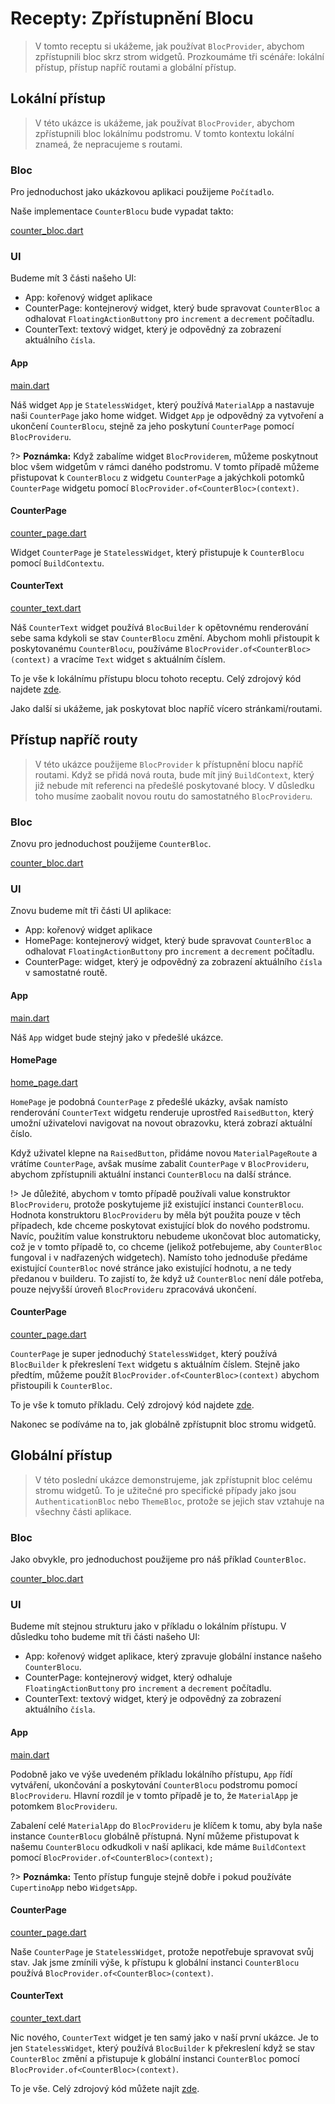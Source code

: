 # Recepty: Zpřístupnění Blocu

> V tomto receptu si ukážeme, jak používat `BlocProvider`, abychom zpřístupnili bloc skrz strom widgetů. Prozkoumáme tři scénáře: lokální přístup, přístup napříč routami a globální přístup.

## Lokální přístup

> V této ukázce is ukážeme, jak používat `BlocProvider`, abychom zpřístupnili bloc lokálnímu podstromu. V tomto kontextu lokální znameá, že nepracujeme s routami.

### Bloc

Pro jednoduchost jako ukázkovou aplikaci použijeme `Počítadlo`.

Naše implementace `CounterBlocu` bude vypadat takto:

[counter_bloc.dart](../_snippets/recipes_flutter_bloc_access/counter_bloc.dart.md ':include')

### UI

Budeme mít 3 části našeho UI:

- App: kořenový widget aplikace
- CounterPage: kontejnerový widget, který bude spravovat `CounterBloc` a odhalovat `FloatingActionButtony` pro `increment` a `decrement` počítadlu.
- CounterText: textový widget, který je odpovědný za zobrazení aktuálního `čísla`.

#### App

[main.dart](../_snippets/recipes_flutter_bloc_access/local_access/main.dart.md ':include')

Náš widget `App` je `StatelessWidget`, který používá `MaterialApp` a nastavuje naši `CounterPage` jako home widget. Widget `App` je odpovědný za vytvoření a ukončení `CounterBlocu`, stejně za jeho poskytuní `CounterPage` pomocí `BlocProvideru`.

?> **Poznámka:** Když zabalíme widget `BlocProviderem`, můžeme poskytnout bloc všem widgetům v rámci daného podstromu. V tomto případě můžeme přistupovat k `CounterBlocu` z widgetu `CounterPage` a jakýchkoli potomků `CounterPage` widgetu pomocí `BlocProvider.of<CounterBloc>(context)`.

#### CounterPage

[counter_page.dart](../_snippets/recipes_flutter_bloc_access/local_access/counter_page.dart.md ':include')

Widget `CounterPage` je `StatelessWidget`, který přistupuje k `CounterBlocu` pomocí `BuildContextu`.

#### CounterText

[counter_text.dart](../_snippets/recipes_flutter_bloc_access/local_access/counter_text.dart.md ':include')

Náš `CounterText` widget používá `BlocBuilder` k opětovnému renderování sebe sama kdykoli se stav `CounterBlocu` změní. Abychom mohli přistoupit k poskytovanému `CounterBlocu`, používáme `BlocProvider.of<CounterBloc>(context)` a vracíme `Text` widget s aktuálním číslem.

To je vše k lokálnímu přístupu blocu tohoto receptu. Celý zdrojový kód najdete [zde](https://gist.github.com/felangel/20b03abfef694c00038a4ffbcc788c35).

Jako další si ukážeme, jak poskytovat bloc napříč vícero stránkami/routami.

## Přístup napříč routy

> V této ukázce použijeme `BlocProvider` k přístupnění blocu napříč routami. Když se přidá nová routa, bude mít jiný `BuildContext`, který již nebude mít referenci na předešlé poskytované blocy. V důsledku toho musíme zaobalit novou routu do samostatného `BlocProvideru`.

### Bloc

Znovu pro jednoduchost použijeme `CounterBloc`.

[counter_bloc.dart](../_snippets/recipes_flutter_bloc_access/counter_bloc.dart.md ':include')

### UI

Znovu budeme mít tři části UI aplikace:

- App: kořenový widget aplikace
- HomePage: kontejnerový widget, který bude spravovat `CounterBloc` a odhalovat `FloatingActionButtony` pro `increment` a `decrement` počítadlu.
- CounterPage: widget, který je odpovědný za zobrazení aktuálního `čísla` v samostatné routě.

#### App

[main.dart](../_snippets/recipes_flutter_bloc_access/anonymous_route_access/main.dart.md ':include')

Náš `App` widget bude stejný jako v předešlé ukázce.

#### HomePage

[home_page.dart](../_snippets/recipes_flutter_bloc_access/anonymous_route_access/home_page.dart.md ':include')

`HomePage` je podobná `CounterPage` z předešlé ukázky, avšak namísto renderování `CounterText` widgetu renderuje uprostřed `RaisedButton`, který umožní uživatelovi navigovat na novout obrazovku, která zobrazí aktuální číslo.

Když uživatel klepne na `RaisedButton`, přidáme novou `MaterialPageRoute` a vrátíme `CounterPage`, avšak musíme zabalit `CounterPage` v `BlocProvideru`, abychom zpřístupnili aktuální instanci `CounterBlocu` na další stránce.

!> Je důležité, abychom v tomto případě používali value konstruktor `BlocProvideru`, protože poskytujeme již existující instanci `CounterBlocu`. Hodnota konstruktoru `BlocProvideru` by měla být použita pouze v těch případech, kde chceme poskytovat existující blok do nového podstromu. Navíc, použitím value konstruktoru nebudeme ukončovat bloc automaticky, což je v tomto případě to, co chceme (jelikož potřebujeme, aby `CounterBloc` fungoval i v nadřazených widgetech). Namísto toho jednoduše předáme existující `CounterBloc` nové stránce jako existující hodnotu, a ne tedy předanou v builderu. To zajistí to, že když už `CounterBloc` není dále potřeba, pouze nejvyšší úroveň `BlocProvideru` zpracovává ukončení.

#### CounterPage

[counter_page.dart](../_snippets/recipes_flutter_bloc_access/anonymous_route_access/counter_page.dart.md ':include')

`CounterPage` je super jednoduchý `StatelessWidget`, který používá `BlocBuilder` k překreslení `Text` widgetu s aktuálním číslem. Stejně jako předtím, můžeme použít `BlocProvider.of<CounterBloc>(context)` abychom přistoupili k `CounterBloc`.

To je vše k tomuto příkladu. Celý zdrojový kód najdete [zde](https://gist.github.com/felangel/92b256270c5567210285526a07b4cf21).

Nakonec se podíváme na to, jak globálně zpřístupnit bloc stromu widgetů.

## Globální přístup

> V této poslední ukázce demonstrujeme, jak zpřístupnit bloc celému stromu widgetů. To je užitečné pro specifické případy jako jsou `AuthenticationBloc` nebo `ThemeBloc`, protože se jejich stav vztahuje na všechny části aplikace.

### Bloc

Jako obvykle, pro jednoduchost použijeme pro náš příklad `CounterBloc`.

[counter_bloc.dart](../_snippets/recipes_flutter_bloc_access/counter_bloc.dart.md ':include')

### UI

Budeme mít stejnou strukturu jako v příkladu o lokálním přístupu. V důsledku toho budeme mít tři části našeho UI:

- App: kořenový widget aplikace, který zpravuje globální instance našeho `CounterBlocu`.
- CounterPage: kontejnerový widget, který odhaluje `FloatingActionButtony` pro `increment` a `decrement` počítadlu.
- CounterText: textový widget, který je odpovědný za zobrazení aktuálního `čísla`.

#### App

[main.dart](../_snippets/recipes_flutter_bloc_access/global_access/main.dart.md ':include')

Podobně jako ve výše uvedeném příkladu lokálního přístupu, `App` řídí vytváření, ukončování a poskytování `CounterBlocu` podstromu pomocí `BlocProvideru`. Hlavní rozdíl je v tomto případě je to, že `MaterialApp` je potomkem `BlocProvideru`.

Zabalení celé `MaterialApp` do `BlocProvideru` je klíčem k tomu, aby byla naše instance `CounterBlocu` globálně přístupná. Nyní můžeme přistupovat k našemu `CounterBlocu` odkudkoli v naší aplikaci, kde máme `BuildContext` pomocí `BlocProvider.of<CounterBloc>(context);`

?> **Poznámka:** Tento přístup funguje stejně dobře i pokud používáte `CupertinoApp` nebo `WidgetsApp`.

#### CounterPage

[counter_page.dart](../_snippets/recipes_flutter_bloc_access/global_access/counter_page.dart.md ':include')

Naše `CounterPage` je `StatelessWidget`, protože nepotřebuje spravovat svůj stav. Jak jsme zmínili výše, k přístupu k globální instanci `CounterBlocu` používá `BlocProvider.of<CounterBloc>(context)`.

#### CounterText

[counter_text.dart](../_snippets/recipes_flutter_bloc_access/global_access/counter_text.dart.md ':include')

Nic nového, `CounterText` widget je ten samý jako v naší první ukázce. Je to jen `StatelessWidget`, který používá `BlocBuilder` k překreslení když se stav `CounterBloc` změní a přistupuje k globální instanci `CounterBloc` pomocí `BlocProvider.of<CounterBloc>(context)`.

To je vše. Celý zdrojový kód můžete najít [zde](https://gist.github.com/felangel/be891e73a7c91cdec9e7d5f035a61d5d).
